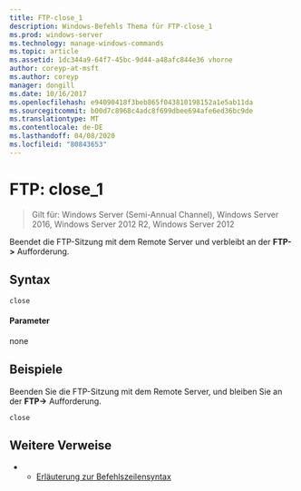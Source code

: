 ```yaml
---
title: FTP-close_1
description: Windows-Befehls Thema für FTP-close_1
ms.prod: windows-server
ms.technology: manage-windows-commands
ms.topic: article
ms.assetid: 1dc344a9-64f7-45bc-9d44-a48afc844e36 vhorne
author: coreyp-at-msft
ms.author: coreyp
manager: dongill
ms.date: 10/16/2017
ms.openlocfilehash: e94090418f3beb865f043810198152a1e5ab11da
ms.sourcegitcommit: b00d7c8968c4adc8f699dbee694afe6ed36bc9de
ms.translationtype: MT
ms.contentlocale: de-DE
ms.lasthandoff: 04/08/2020
ms.locfileid: "80843653"
---
```

# <a name="ftp-close_1"></a>FTP: close_1

>Gilt für: Windows Server (Semi-Annual Channel), Windows Server 2016, Windows Server 2012 R2, Windows Server 2012

Beendet die FTP-Sitzung mit dem Remote Server und verbleibt an der **FTP->** Aufforderung.   
## <a name="syntax"></a>Syntax  
```  
close  
```  
#### <a name="parameters"></a>Parameter  
none  
## <a name="examples"></a><a name=BKMK_Examples></a>Beispiele  
Beenden Sie die FTP-Sitzung mit dem Remote Server, und bleiben Sie an der **FTP->** Aufforderung.  
```  
close  
```  
## <a name="additional-references"></a>Weitere Verweise  
-   - [Erläuterung zur Befehlszeilensyntax](command-line-syntax-key.md)  
